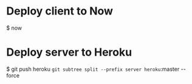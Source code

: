 # Deploy client to Now
$ now

# Deploy server to Heroku
$ git push heroku `git subtree split --prefix server heroku`:master --force